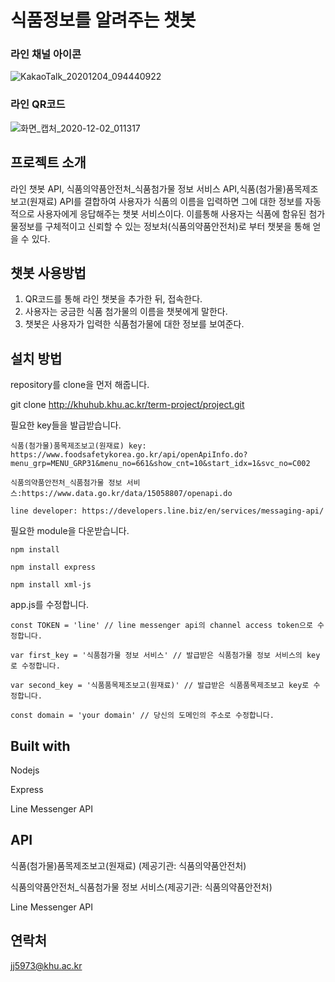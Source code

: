 # 식품정보를 알려주는 챗봇

### 라인 채널 아이콘
![KakaoTalk_20201204_094440922](/uploads/9d022e8b2258172848de87db33cb8134/KakaoTalk_20201204_094440922.jpg)

### 라인 QR코드 
![화면_캡처_2020-12-02_011317](/uploads/5c2fe4463a9ba8b6307eda0c4a6269fb/화면_캡처_2020-12-02_011317.png)


## 프로젝트 소개
라인 챗봇 API, 식품의약품안전처_식품첨가물 정보 서비스 API,식품(첨가물)품목제조보고(원재료) API를 결합하여 사용자가 식품의 이름을 입력하면 그에 대한 정보를 자동적으로 사용자에게 응답해주는 챗봇 서비스이다. 이를통해 사용자는 식품에 함유된 첨가물정보를 구체적이고 신뢰할 수 있는 정보처(식품의약품안전처)로 부터 챗봇을 통해 얻을 수 있다.


## 챗봇 사용방법
1. QR코드를 통해 라인 챗봇을 추가한 뒤, 접속한다.
2. 사용자는 궁금한 식품 첨가물의 이름을 챗봇에게 말한다.
3. 챗봇은 사용자가 입력한 식품첨가물에 대한 정보를 보여준다.


## 설치 방법
repository를 clone을 먼저 해줍니다.

git clone http://khuhub.khu.ac.kr/term-project/project.git

필요한 key들을 발급받습니다.

    식품(첨가물)품목제조보고(원재료) key: https://www.foodsafetykorea.go.kr/api/openApiInfo.do?menu_grp=MENU_GRP31&menu_no=661&show_cnt=10&start_idx=1&svc_no=C002

    식품의약품안전처_식품첨가물 정보 서비스:https://www.data.go.kr/data/15058807/openapi.do

    line developer: https://developers.line.biz/en/services/messaging-api/

필요한 module을 다운받습니다.

    npm install

    npm install express

    npm install xml-js

app.js를 수정합니다.

    const TOKEN = 'line' // line messenger api의 channel access token으로 수정합니다. 

    var first_key = '식품첨가물 정보 서비스' // 발급받은 식품첨가물 정보 서비스의 key로 수정합니다. 

    var second_key = '식품품목제조보고(원재료)' // 발급받은 식품품목제조보고 key로 수정합니다.

    const domain = 'your domain' // 당신의 도메인의 주소로 수정합니다. 


## Built with
Nodejs

Express

Line Messenger API

## API 
 식품(첨가물)품목제조보고(원재료) (제공기관: 식품의약품안전처)

 식품의약품안전처_식품첨가물 정보 서비스(제공기관: 식품의약품안전처)

 Line Messenger API


## 연락처
jj5973@khu.ac.kr
